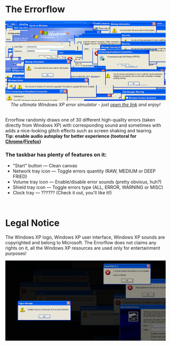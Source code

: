 <h1>The Errorflow</h1>
<p align=center><a href="https://1280px.github.io/errorflow"><img src="https://raw.githubusercontent.com/1280px/errorflow/master/readme-pic1.png"></a><br>
<i>The ultimate Windows XP error simulator - just <a href="https://1280px.github.io/errorflow">open the link</a> and enjoy!</i></p>

<br>
Errorflow randomly draws one of 30 different high-quality errors (taken directly from Windows XP) with corresponding sound and sometimes with adds a nice-looking glitch effects such as screen shaking and tearing.
<br><b> Tip: enable audio autoplay for better experience (tootoral for <a href="https://www.ghacks.net/2018/02/06/how-to-control-audio-and-video-autoplay-in-google-chrome/">Chrome</a>/<a href="https://support.mozilla.org/en-US/kb/block-autoplay#w_site-settings">Firefox</a>)</b>

<h3>The taskbar has plenty of features on it:</h3><ul>
<li>"Start" button ― Clean canvas
<li>Network tray icon ― Toggle errors quantity (RAW, MEDIUM or DEEP FRIED)
<li>Volume tray icon ― Enable/disable error sounds (pretty obvious, huh?)
<li>Shield tray icon ― Toggle errors type (ALL, ERROR, WARNING or MISC)
<li>Clock tray ― ?????? (Check it out, you'll like it!)</ul>

<br>
<h1>Legal Notice</h1>
The Windows XP logo, Windows XP user interface, Windows XP sounds are copyrighted and belong to Microsoft.
The Errorflow does not claims any rights on it, all the Windows XP resources are used only for entertainment purposes!


<p align=center><a href=#><img src="https://raw.githubusercontent.com/1280px/errorflow/master/readme-pic2.png"></a><br>
